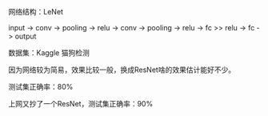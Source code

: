 网络结构：LeNet

input -> conv -> pooling -> relu -> conv -> pooling -> relu -> fc >> relu -> fc -> output

数据集：Kaggle 猫狗检测

因为网络较为简易，效果比较一般，换成ResNet啥的效果估计能好不少。

测试集正确率：80%



上网又抄了一个ResNet，测试集正确率：90%